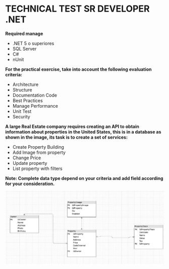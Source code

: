 # TECHNICAL TEST SR DEVELOPER .NET

<strong>Required manage</strong>
- .NET 5 o superiores
- SQL Server
- C#
- nUnit

<strong>For the practical exercise, take into account the following evaluation criteria:</strong>

- Architecture
- Structure
- Documentation Code
- Best Practices
- Manage Performance
- Unit Test
- Security

<strong>A large Real Estate company requires creating an API to obtain information about properties in
the United States, this is in a database as shown in the image, its task is to create a set of
services:</strong>

- Create Property Building
- Add Image from property
- Change Price
- Update property
- List property with filters

<strong>Note: Complete data type depend on your criteria and add field according for your
consideration.</strong>

![alt text](image.png)


